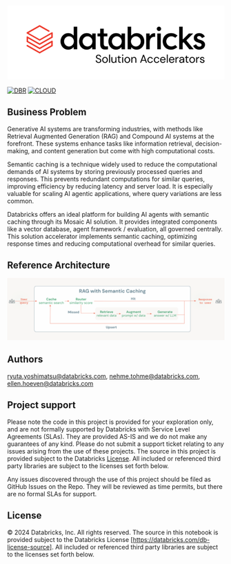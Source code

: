 <img src=https://raw.githubusercontent.com/databricks-industry-solutions/.github/main/profile/solacc_logo.png width="600px">

[![DBR](https://img.shields.io/badge/DBR-CHANGE_ME-red?logo=databricks&style=for-the-badge)](https://docs.databricks.com/release-notes/runtime/CHANGE_ME.html)
[![CLOUD](https://img.shields.io/badge/CLOUD-CHANGE_ME-blue?logo=googlecloud&style=for-the-badge)](https://databricks.com/try-databricks)

## Business Problem
Generative AI systems are transforming industries, with methods like Retrieval Augmented Generation (RAG) and Compound AI systems at the forefront. These systems enhance tasks like information retrieval, decision-making, and content generation but come with high computational costs.

Semantic caching is a technique widely used to reduce the computational demands of AI systems by storing previously processed queries and responses. This prevents redundant computations for similar queries, improving efficiency by reducing latency and server load. It is especially valuable for scaling AI agentic applications, where query variations are less common.

Databricks offers an ideal platform for building AI agents with semantic caching through its Mosaic AI solution. It provides integrated components like a vector database, agent framework / evaluation, all governed centrally. This solution accelerator implements semantic caching, optimizing response times and reducing computational overhead for similar queries.

## Reference Architecture
<img src='https://github.com/databricks-industry-solutions/semantic-caching/blob/main/image/architecture.png' width=800>

## Authors
<ryuta.yoshimatsu@databricks.com>, <nehme.tohme@databricks.com>, <ellen.hoeven@databricks.com>

## Project support 

Please note the code in this project is provided for your exploration only, and are not formally supported by Databricks with Service Level Agreements (SLAs). They are provided AS-IS and we do not make any guarantees of any kind. Please do not submit a support ticket relating to any issues arising from the use of these projects. The source in this project is provided subject to the Databricks [License](./LICENSE.md). All included or referenced third party libraries are subject to the licenses set forth below.

Any issues discovered through the use of this project should be filed as GitHub Issues on the Repo. They will be reviewed as time permits, but there are no formal SLAs for support. 

## License

&copy; 2024 Databricks, Inc. All rights reserved. The source in this notebook is provided subject to the Databricks License [https://databricks.com/db-license-source].  All included or referenced third party libraries are subject to the licenses set forth below.